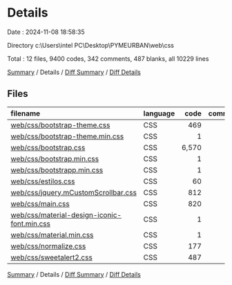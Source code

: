 # Details

Date : 2024-11-08 18:58:35

Directory c:\\Users\\intel PC\\Desktop\\PYMEURBAN\\web\\css

Total : 12 files,  9400 codes, 342 comments, 487 blanks, all 10229 lines

[Summary](results.md) / Details / [Diff Summary](diff.md) / [Diff Details](diff-details.md)

## Files
| filename | language | code | comment | blank | total |
| :--- | :--- | ---: | ---: | ---: | ---: |
| [web/css/bootstrap-theme.css](/web/css/bootstrap-theme.css) | CSS | 469 | 6 | 2 | 477 |
| [web/css/bootstrap-theme.min.css](/web/css/bootstrap-theme.min.css) | CSS | 1 | 4 | 0 | 5 |
| [web/css/bootstrap.css](/web/css/bootstrap.css) | CSS | 6,570 | 8 | 7 | 6,585 |
| [web/css/bootstrap.min.css](/web/css/bootstrap.min.css) | CSS | 1 | 4 | 0 | 5 |
| [web/css/bootstrapp.min.css](/web/css/bootstrapp.min.css) | CSS | 1 | 5 | 0 | 6 |
| [web/css/estilos.css](/web/css/estilos.css) | CSS | 60 | 0 | 13 | 73 |
| [web/css/jquery.mCustomScrollbar.css](/web/css/jquery.mCustomScrollbar.css) | CSS | 812 | 113 | 343 | 1,268 |
| [web/css/main.css](/web/css/main.css) | CSS | 820 | 32 | 4 | 856 |
| [web/css/material-design-iconic-font.min.css](/web/css/material-design-iconic-font.min.css) | CSS | 1 | 0 | 0 | 1 |
| [web/css/material.min.css](/web/css/material.min.css) | CSS | 1 | 8 | 1 | 10 |
| [web/css/normalize.css](/web/css/normalize.css) | CSS | 177 | 162 | 86 | 425 |
| [web/css/sweetalert2.css](/web/css/sweetalert2.css) | CSS | 487 | 0 | 31 | 518 |

[Summary](results.md) / Details / [Diff Summary](diff.md) / [Diff Details](diff-details.md)